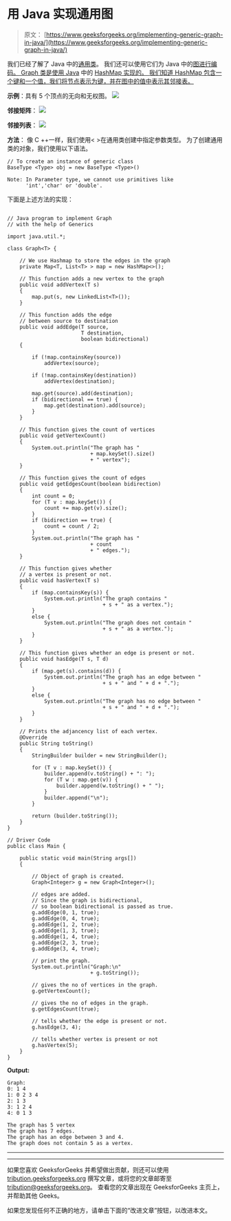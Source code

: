# 用 Java 实现通用图

> 原文： [https://www.geeksforgeeks.org/implementing-generic-graph-in-java/](https://www.geeksforgeeks.org/implementing-generic-graph-in-java/)

我们已经了解了 Java 中的[通用类](https://www.geeksforgeeks.org/generics-in-java/)。 我们还可以使用它们为 Java 中的[图进行编码。 Graph 类是使用 Java](https://www.geeksforgeeks.org/graph-and-its-representations/) 中的 [HashMap 实现的。 我们知道 HashMap 包含一个键和一个值，我们将节点表示为键，并在图中的值中表示其邻接表。](https://www.geeksforgeeks.org/java-util-hashmap-in-java/)

**示例**：具有 5 个顶点的无向和无权图。
[![](img/30e8ea189197ba821470a315e1901675.png)](https://www.geeksforgeeks.org/graph-and-its-representations/)

**邻接矩阵**：
[![](img/bb131f35f3b5d91bbf0e21b108b63525.png)](https://www.geeksforgeeks.org/graph-and-its-representations/)

**邻接列表**：
[![](img/367e2be9858f15556b5dc886d6fb46a6.png)](https://www.geeksforgeeks.org/graph-and-its-representations/)

**方法**：
像 C ++一样，我们使用< >在通用类创建中指定参数类型。 为了创建通用类的对象，我们使用以下语法。

```
// To create an instance of generic class 
BaseType <Type> obj = new BaseType <Type>()

Note: In Parameter type, we cannot use primitives like 
      'int','char' or 'double'.

```

下面是上述方法的实现：

```

// Java program to implement Graph 
// with the help of Generics 

import java.util.*; 

class Graph<T> { 

    // We use Hashmap to store the edges in the graph 
    private Map<T, List<T> > map = new HashMap<>(); 

    // This function adds a new vertex to the graph 
    public void addVertex(T s) 
    { 
        map.put(s, new LinkedList<T>()); 
    } 

    // This function adds the edge 
    // between source to destination 
    public void addEdge(T source, 
                        T destination, 
                        boolean bidirectional) 
    { 

        if (!map.containsKey(source)) 
            addVertex(source); 

        if (!map.containsKey(destination)) 
            addVertex(destination); 

        map.get(source).add(destination); 
        if (bidirectional == true) { 
            map.get(destination).add(source); 
        } 
    } 

    // This function gives the count of vertices 
    public void getVertexCount() 
    { 
        System.out.println("The graph has "
                           + map.keySet().size() 
                           + " vertex"); 
    } 

    // This function gives the count of edges 
    public void getEdgesCount(boolean bidirection) 
    { 
        int count = 0; 
        for (T v : map.keySet()) { 
            count += map.get(v).size(); 
        } 
        if (bidirection == true) { 
            count = count / 2; 
        } 
        System.out.println("The graph has "
                           + count 
                           + " edges."); 
    } 

    // This function gives whether 
    // a vertex is present or not. 
    public void hasVertex(T s) 
    { 
        if (map.containsKey(s)) { 
            System.out.println("The graph contains "
                               + s + " as a vertex."); 
        } 
        else { 
            System.out.println("The graph does not contain "
                               + s + " as a vertex."); 
        } 
    } 

    // This function gives whether an edge is present or not. 
    public void hasEdge(T s, T d) 
    { 
        if (map.get(s).contains(d)) { 
            System.out.println("The graph has an edge between "
                               + s + " and " + d + "."); 
        } 
        else { 
            System.out.println("The graph has no edge between "
                               + s + " and " + d + "."); 
        } 
    } 

    // Prints the adjancency list of each vertex. 
    @Override
    public String toString() 
    { 
        StringBuilder builder = new StringBuilder(); 

        for (T v : map.keySet()) { 
            builder.append(v.toString() + ": "); 
            for (T w : map.get(v)) { 
                builder.append(w.toString() + " "); 
            } 
            builder.append("\n"); 
        } 

        return (builder.toString()); 
    } 
} 

// Driver Code 
public class Main { 

    public static void main(String args[]) 
    { 

        // Object of graph is created. 
        Graph<Integer> g = new Graph<Integer>(); 

        // edges are added. 
        // Since the graph is bidirectional, 
        // so boolean bidirectional is passed as true. 
        g.addEdge(0, 1, true); 
        g.addEdge(0, 4, true); 
        g.addEdge(1, 2, true); 
        g.addEdge(1, 3, true); 
        g.addEdge(1, 4, true); 
        g.addEdge(2, 3, true); 
        g.addEdge(3, 4, true); 

        // print the graph. 
        System.out.println("Graph:\n"
                           + g.toString()); 

        // gives the no of vertices in the graph. 
        g.getVertexCount(); 

        // gives the no of edges in the graph. 
        g.getEdgesCount(true); 

        // tells whether the edge is present or not. 
        g.hasEdge(3, 4); 

        // tells whether vertex is present or not 
        g.hasVertex(5); 
    } 
} 

```

**Output:**

```
Graph:
0: 1 4 
1: 0 2 3 4 
2: 1 3 
3: 1 2 4 
4: 0 1 3 

The graph has 5 vertex
The graph has 7 edges.
The graph has an edge between 3 and 4.
The graph does not contain 5 as a vertex.

```



* * *

* * *

如果您喜欢 GeeksforGeeks 并希望做出贡献，则还可以使用 [tribution.geeksforgeeks.org](https://contribute.geeksforgeeks.org/) 撰写文章，或将您的文章邮寄至 tribution@geeksforgeeks.org。 查看您的文章出现在 GeeksforGeeks 主页上，并帮助其他 Geeks。

如果您发现任何不正确的地方，请单击下面的“改进文章”按钮，以改进本文。